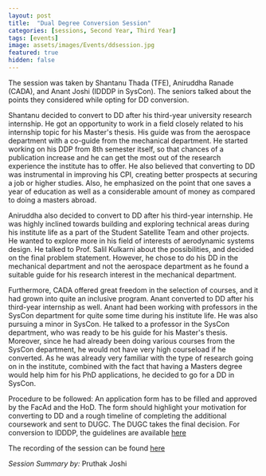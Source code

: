 ```yaml
---
layout: post
title:  "Dual Degree Conversion Session"
categories: [sessions, Second Year, Third Year]
tags: [events]
image: assets/images/Events/ddsession.jpg
featured: true
hidden: false
---
```


The session was taken by Shantanu Thada (TFE), Aniruddha Ranade (CADA), and Anant Joshi (IDDDP in SysCon). The seniors talked about the points they considered while opting for DD conversion. 

Shantanu decided to convert to DD after his third-year university research internship. He got an opportunity to work in a field closely related to his internship topic for his Master's thesis. His guide was from the aerospace department with a co-guide from the mechanical department. He started working on his DDP from 8th semester itself, so that chances of a publication increase and he can get the most out of the research experience the institute has to offer. He also believed that converting to DD was instrumental in improving his CPI, creating better prospects at securing a job or higher studies. Also, he emphasized on the point that one saves a year of education as well as a considerable amount of money as compared to doing a masters abroad. 

Aniruddha also decided to convert to DD after his third-year internship. He was highly inclined towards building and exploring technical areas during his institute life as a part of the Student Satellite Team and other projects. He wanted to explore more in his field of interests of aerodynamic systems design. He talked to Prof. Salil Kulkarni about the possibilities, and decided on the final problem statement. However, he chose to do his DD in the mechanical department and not the aerospace department as he found a suitable guide for his research interest in the mechanical department. 

Furthermore, CADA offered great freedom in the selection of courses, and it had grown into quite an inclusive program. 
Anant converted to DD after his third-year internship as well. Anant had been working with professors in the SysCon department for quite some time during his institute life. He was also pursuing a minor in SysCon. He talked to a professor in the SysCon department, who was ready to be his guide for his Master's thesis. Moreover, since he had already been doing various courses from the SysCon department, he would not have very high courseload if he converted. As he was already very familiar with the type of research going on in the institute, combined with the fact that having a Masters degree would help him for his PhD applications, he decided to go for a DD in SysCon. 

Procedure to be followed: An application form has to be filled and approved by the FacAd and the HoD. The form should highlight your motivation for converting to DD and a rough timeline of completing the additional coursework and sent to DUGC. The DUGC takes the final decision. 
For conversion to IDDDP, the guidelines are available [here](http://www.iitb.ac.in/newacadhome/GuidelinesDDDprg.pdf)

The recording of the session can be found [here](https://drive.google.com/folderview?id=1VKqOg793QufLjlVHSqpXE1XcfBPPW3KX)

*Session Summary by:* Pruthak Joshi